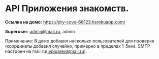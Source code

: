 

#  API Приложения знакомств.



__Ссылка на демо:__ https://dry-cove-66123.herokuapp.com/

__Superuser:__ admin@mail.ru, admin

Примечание: В демо добавил несколько пользователей для проверки   
(координаты добавил случайно, примерно в пределах 1-5км).
SMTP настроен на mail.ru(ivpigarev@mail.ru).

